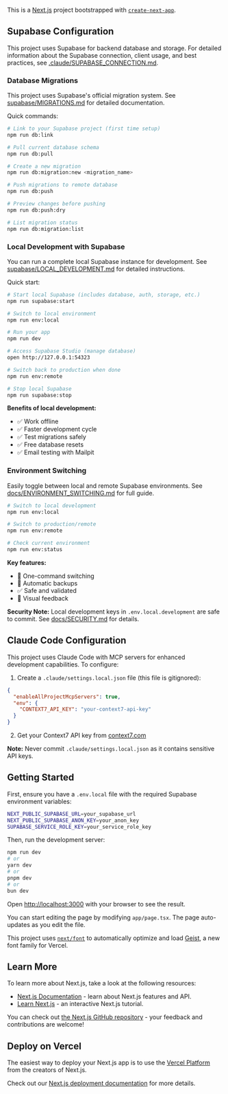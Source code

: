 This is a [Next.js](https://nextjs.org) project bootstrapped with [`create-next-app`](https://nextjs.org/docs/app/api-reference/cli/create-next-app).

## Supabase Configuration

This project uses Supabase for backend database and storage. For detailed information about the Supabase connection, client usage, and best practices, see [.claude/SUPABASE_CONNECTION.md](./.claude/SUPABASE_CONNECTION.md).

### Database Migrations

This project uses Supabase's official migration system. See [supabase/MIGRATIONS.md](./supabase/MIGRATIONS.md) for detailed documentation.

Quick commands:
```bash
# Link to your Supabase project (first time setup)
npm run db:link

# Pull current database schema
npm run db:pull

# Create a new migration
npm run db:migration:new <migration_name>

# Push migrations to remote database
npm run db:push

# Preview changes before pushing
npm run db:push:dry

# List migration status
npm run db:migration:list
```

### Local Development with Supabase

You can run a complete local Supabase instance for development. See [supabase/LOCAL_DEVELOPMENT.md](./supabase/LOCAL_DEVELOPMENT.md) for detailed instructions.

Quick start:
```bash
# Start local Supabase (includes database, auth, storage, etc.)
npm run supabase:start

# Switch to local environment
npm run env:local

# Run your app
npm run dev

# Access Supabase Studio (manage database)
open http://127.0.0.1:54323

# Switch back to production when done
npm run env:remote

# Stop local Supabase
npm run supabase:stop
```

**Benefits of local development:**
- ✅ Work offline
- ✅ Faster development cycle
- ✅ Test migrations safely
- ✅ Free database resets
- ✅ Email testing with Mailpit

### Environment Switching

Easily toggle between local and remote Supabase environments. See [docs/ENVIRONMENT_SWITCHING.md](./docs/ENVIRONMENT_SWITCHING.md) for full guide.

```bash
# Switch to local development
npm run env:local

# Switch to production/remote
npm run env:remote

# Check current environment
npm run env:status
```

**Key features:**
- 🔄 One-command switching
- 💾 Automatic backups
- ✅ Safe and validated
- 🎨 Visual feedback

**Security Note:** Local development keys in `.env.local.development` are safe to commit. See [docs/SECURITY.md](./docs/SECURITY.md) for details.

## Claude Code Configuration

This project uses Claude Code with MCP servers for enhanced development capabilities. To configure:

1. Create a `.claude/settings.local.json` file (this file is gitignored):
```json
{
  "enableAllProjectMcpServers": true,
  "env": {
    "CONTEXT7_API_KEY": "your-context7-api-key"
  }
}
```

2. Get your Context7 API key from [context7.com](https://context7.com)

**Note:** Never commit `.claude/settings.local.json` as it contains sensitive API keys.

## Getting Started

First, ensure you have a `.env.local` file with the required Supabase environment variables:
```bash
NEXT_PUBLIC_SUPABASE_URL=your_supabase_url
NEXT_PUBLIC_SUPABASE_ANON_KEY=your_anon_key
SUPABASE_SERVICE_ROLE_KEY=your_service_role_key
```

Then, run the development server:

```bash
npm run dev
# or
yarn dev
# or
pnpm dev
# or
bun dev
```

Open [http://localhost:3000](http://localhost:3000) with your browser to see the result.

You can start editing the page by modifying `app/page.tsx`. The page auto-updates as you edit the file.

This project uses [`next/font`](https://nextjs.org/docs/app/building-your-application/optimizing/fonts) to automatically optimize and load [Geist](https://vercel.com/font), a new font family for Vercel.

## Learn More

To learn more about Next.js, take a look at the following resources:

- [Next.js Documentation](https://nextjs.org/docs) - learn about Next.js features and API.
- [Learn Next.js](https://nextjs.org/learn) - an interactive Next.js tutorial.

You can check out [the Next.js GitHub repository](https://github.com/vercel/next.js) - your feedback and contributions are welcome!

## Deploy on Vercel

The easiest way to deploy your Next.js app is to use the [Vercel Platform](https://vercel.com/new?utm_medium=default-template&filter=next.js&utm_source=create-next-app&utm_campaign=create-next-app-readme) from the creators of Next.js.

Check out our [Next.js deployment documentation](https://nextjs.org/docs/app/building-your-application/deploying) for more details.
